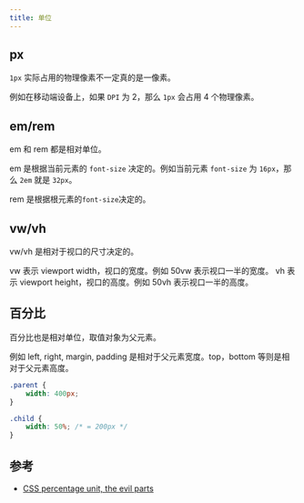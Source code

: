```yaml
---
title: 单位
---
```


## px

`1px` 实际占用的物理像素不一定真的是一像素。

例如在移动端设备上，如果 `DPI` 为 2，那么 `1px` 会占用 4 个物理像素。

## em/rem

em 和 rem 都是相对单位。

em 是根据当前元素的 `font-size` 决定的。例如当前元素 `font-size` 为 `16px`，那么 `2em` 就是 `32px`。

rem 是根据根元素的`font-size`决定的。

## vw/vh

vw/vh 是相对于视口的尺寸决定的。

vw 表示 viewport width，视口的宽度。例如 50vw 表示视口一半的宽度。
vh 表示 viewport height，视口的高度。例如 50vh 表示视口一半的高度。

## 百分比

百分比也是相对单位，取值对象为父元素。

例如 left, right, margin, padding 是相对于父元素宽度。top，bottom 等则是相对于父元素高度。

```css
.parent {
	width: 400px;
}

.child {
	width: 50%; /* = 200px */
}
```

## 参考

-   [CSS percentage unit, the evil parts](https://ismail9k.medium.com/css-percentage-unit-the-evil-parts-e07417a834ef)
